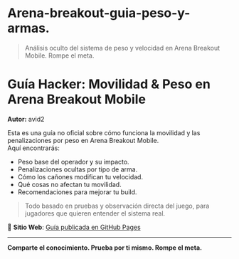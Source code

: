 # Arena-breakout-guia-peso-y-armas.
> Análisis oculto del sistema de peso y velocidad en Arena Breakout Mobile. Rompe el meta.
# Guía Hacker: Movilidad & Peso en Arena Breakout Mobile

**Autor:** avid2

Esta es una guía no oficial sobre cómo funciona la movilidad y las penalizaciones por peso en Arena Breakout Mobile.  
Aquí encontrarás:

- Peso base del operador y su impacto.
- Penalizaciones ocultas por tipo de arma.
- Cómo los cañones modifican tu velocidad.
- Qué cosas no afectan tu movilidad.
- Recomendaciones para mejorar tu build.

> Todo basado en pruebas y observación directa del juego, para jugadores que quieren entender el sistema real.

📎 **Sitio Web**: [Guía publicada en GitHub Pages](https://TUUSUARIO.github.io/NOMBREDELREPO/)

---

**Comparte el conocimiento. Prueba por ti mismo. Rompe el meta.**
